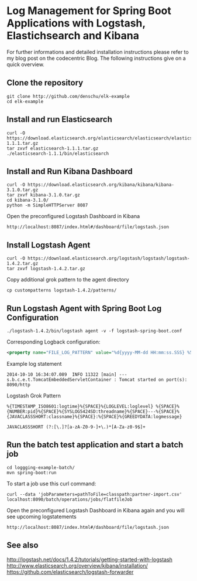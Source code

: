 Log Management for Spring Boot Applications with Logstash, Elastichsearch and Kibana 
====================================================================================

For further informations and detailed installation instructions please refer to my blog post on the codecentric Blog. The following instructions give on a quick overview.

## Clone the repository

```shell
git clone http://github.com/denschu/elk-example
cd elk-example
```

## Install and run Elasticsearch

```shell
curl -O https://download.elasticsearch.org/elasticsearch/elasticsearch/elasticsearch-1.1.1.tar.gz
tar zxvf elasticsearch-1.1.1.tar.gz
./elasticsearch-1.1.1/bin/elasticsearch 
```

## Install and Run Kibana Dashboard

```shell
curl -O https://download.elasticsearch.org/kibana/kibana/kibana-3.1.0.tar.gz
tar zxvf kibana-3.1.0.tar.gz
cd kibana-3.1.0/
python -m SimpleHTTPServer 8087
```

Open the preconfigured Logstash Dashboard in Kibana

```shell
http://localhost:8087/index.html#/dashboard/file/logstash.json
```

## Install Logstash Agent

```shell
curl -O https://download.elasticsearch.org/logstash/logstash/logstash-1.4.2.tar.gz
tar zxvf logstash-1.4.2.tar.gz
```

Copy additional grok pattern to the agent directory

```shell
cp custompatterns logstash-1.4.2/patterns/
```

## Run Logstash Agent with Spring Boot Log Configuration

```shell
./logstash-1.4.2/bin/logstash agent -v -f logstash-spring-boot.conf
```

Corresponding Logback configuration:

```xml
<property name="FILE_LOG_PATTERN" value="%d{yyyy-MM-dd HH:mm:ss.SSS} %5p ${PID:- } [%t] --- %-40.40logger{39} : %m%n%wex"/>
```

Example log statement

```shell
2014-10-10 16:34:07.089  INFO 11322 [main] --- s.b.c.e.t.TomcatEmbeddedServletContainer : Tomcat started on port(s): 8090/http
```

Logstash Grok Pattern

```shell
%{TIMESTAMP_ISO8601:logtime}%{SPACE}%{LOGLEVEL:loglevel} %{SPACE}%{NUMBER:pid}%{SPACE}%{SYSLOG5424SD:threadname}%{SPACE}---%{SPACE}%{JAVACLASSSHORT:classname}%{SPACE}:%{SPACE}%{GREEDYDATA:logmessage}
```

```shell
JAVACLASSSHORT (?:[\.]?[a-zA-Z0-9-]+\.)*[A-Za-z0-9$]+
```

## Run the batch test application and start a batch job

```shell
cd loggging-example-batch/
mvn spring-boot:run
```

To start a job use this curl command:

```shell
curl --data 'jobParameters=pathToFile=classpath:partner-import.csv' localhost:8090/batch/operations/jobs/flatfileJob
```

Open the preconfigured Logstash Dashboard in Kibana again and you will see upcoming logstatements

```shell
http://localhost:8087/index.html#/dashboard/file/logstash.json
```

## See also

http://logstash.net/docs/1.4.2/tutorials/getting-started-with-logstash
http://www.elasticsearch.org/overview/kibana/installation/
https://github.com/elasticsearch/logstash-forwarder
